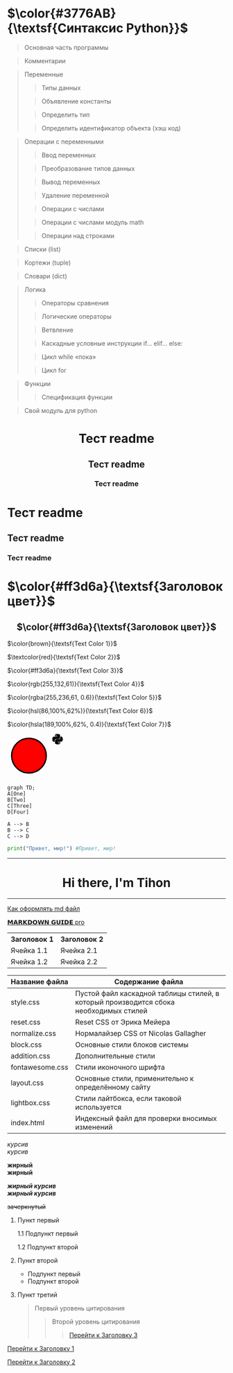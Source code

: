 # $\color{#3776AB}{\textsf{Синтаксис Python}}$


> Основная часть программы

> Комментарии 

> Переменные
>
>> Типы данных
>
>> Объявление константы 
>
>> Определить тип
>
>> Определить идентификатор объекта (хэш код)

> Операции с переменными
>
>> Ввод переменных
>
>> Преобразование типов данных
>
>> Вывод переменных
>
>> Удаление переменной
>
>> Операции с числами
>
>> Операции с числами модуль math
>
>> Операции над строками

> Списки (list)

> Кортежи (tuple)

> Словари (dict)

> Логика
>
>> Операторы сравнения
>
>> Логические операторы
>
>> Ветвление
>
>> Каскадные условные инструкции if... elif... else:
>
>> Цикл while «пока»
>
>> Цикл for
 
> Функции
>
>> Спецификация функции

> Свой модуль для python
	

<h1 align="center">Тест readme</h1>

<h2 id="title1" align="center">Тест readme </h2>

<h3 align="center">Тест readme </h3>

# Тест readme

## <p id="title2">Тест readme</p>

### Тест readme

# $\color{#ff3d6a}{\textsf{Заголовок цвет}}$

<h2 align="center">$\color{#ff3d6a}{\textsf{Заголовок цвет}}$</h2>

$\color{brown}{\textsf{Text Color 1}}$

$\textcolor{red}{\textsf{Text Color 2}}$

$\color{#ff3d6a}{\textsf{Text Color 3}}$

$\color{rgb(255,132,61)}{\textsf{Text Color 4}}$

$\color{rgba(255,236,61, 0.6)}{\textsf{Text Color 5}}$

$\color{hsl(86,100%,62%)}{\textsf{Text Color 6}}$

$\color{hsla(189,100%,62%, 0.4)}{\textsf{Text Color 7}}$

<svg width="100" height="100" xmlns="http://www.w3.org/2000/svg">
  <circle cx="50" cy="50" r="40" stroke="black" stroke-width="3" fill="red" />
</svg>

<svg width="100" height="100" xmlns="http://www.w3.org/2000/svg">
	<title>Python</title>
	<path d="M14.25.18l.9.2.73.26.59.3.45.32.34.34.25.34.16.33.1.3.04.26.02.2-.01.13V8.5l-.05.63-.13.55-.21.46-.26.38-.3.31-.33.25-.35.19-.35.14-.33.1-.3.07-.26.04-.21.02H8.77l-.69.05-.59.14-.5.22-.41.27-.33.32-.27.35-.2.36-.15.37-.1.35-.07.32-.04.27-.02.21v3.06H3.17l-.21-.03-.28-.07-.32-.12-.35-.18-.36-.26-.36-.36-.35-.46-.32-.59-.28-.73-.21-.88-.14-1.05-.05-1.23.06-1.22.16-1.04.24-.87.32-.71.36-.57.4-.44.42-.33.42-.24.4-.16.36-.1.32-.05.24-.01h.16l.06.01h8.16v-.83H6.18l-.01-2.75-.02-.37.05-.34.11-.31.17-.28.25-.26.31-.23.38-.2.44-.18.51-.15.58-.12.64-.1.71-.06.77-.04.84-.02 1.27.05zm-6.3 1.98l-.23.33-.08.41.08.41.23.34.33.22.41.09.41-.09.33-.22.23-.34.08-.41-.08-.41-.23-.33-.33-.22-.41-.09-.41.09zm13.09 3.95l.28.06.32.12.35.18.36.27.36.35.35.47.32.59.28.73.21.88.14 1.04.05 1.23-.06 1.23-.16 1.04-.24.86-.32.71-.36.57-.4.45-.42.33-.42.24-.4.16-.36.09-.32.05-.24.02-.16-.01h-8.22v.82h5.84l.01 2.76.02.36-.05.34-.11.31-.17.29-.25.25-.31.24-.38.2-.44.17-.51.15-.58.13-.64.09-.71.07-.77.04-.84.01-1.27-.04-1.07-.14-.9-.2-.73-.25-.59-.3-.45-.33-.34-.34-.25-.34-.16-.33-.1-.3-.04-.25-.02-.2.01-.13v-5.34l.05-.64.13-.54.21-.46.26-.38.3-.32.33-.24.35-.2.35-.14.33-.1.3-.06.26-.04.21-.02.13-.01h5.84l.69-.05.59-.14.5-.21.41-.28.33-.32.27-.35.2-.36.15-.36.1-.35.07-.32.04-.28.02-.21V6.07h2.09l.14.01zm-6.47 14.25l-.23.33-.08.41.08.41.23.33.33.23.41.08.41-.08.33-.23.23-.33.08-.41-.08-.41-.23-.33-.33-.23-.41-.08-.41.08z"/>
</svg>



```mermaid
graph TD;
A[One]
B[Two]
C[Three]
D[Four]

A --> B
B --> C
C --> D
```

```python
print("Привет, мир!") #Привет, мир!
```

<hr />
<h1 id="title3" align="center">Hi there, I'm Tihon</h1>
<hr />

[Как оформлять md файл](https://gist.github.com/Jekins/2bf2d0638163f1294637#file-markdown-docs-md)

[𝗠𝗔𝗥𝗞𝗗𝗢𝗪𝗡 𝗚𝗨𝗜𝗗𝗘 pro](https://github.com/andrew-manzyk/markdown-guide/tree/master?tab=readme-ov-file)

<table>
    <tr>
        <th>Заголовок 1</th>
        <th>Заголовок 2</th>
    </tr>
    <tr>
        <td>Ячейка 1.1</td>
        <td>Ячейка 2.1</td>
    </tr>
    <tr>
        <td>Ячейка 1.2</td>
        <td>Ячейка 2.2</td>
    </tr>
</table>

Название файла  | Содержание файла
----------------|----------------------
style.css       | Пустой файл каскадной таблицы стилей, в который производится сбока необходимых стилей
reset.css       | Reset CSS от Эрика Мейера
normalize.css   | Нормалайзер CSS от Nicolas Gallagher
block.css       | Основные стили блоков системы
addition.css    | Дополнительные стили
fontawesome.css | Стили иконочного шрифта
layout.css      | Основные стили, применительно к определённому сайту
lightbox.css    | Стили лайтбокса, если таковой используется
index.html      | Индексный файл для проверки вносимых изменений

*курсив*  
_курсив_

**жирный**  
__жирный__

***жирный курсив***  
___жирный курсив___

~~зачеркнутый~~

1. Пункт первый

	1.1 Подпункт первый
	
	1.2 Подпункт второй
	
2. Пункт второй
	
	- Подпункт первый
    - Подпункт второй
	
3. Пункт третий

	> Первый уровень цитирования
	>> Второй уровень цитирования
	>>> [Перейти к Заголовку 3](#title3)
	
[Перейти к Заголовку 1](#title1)

[Перейти к Заголовку 2](#title2)
